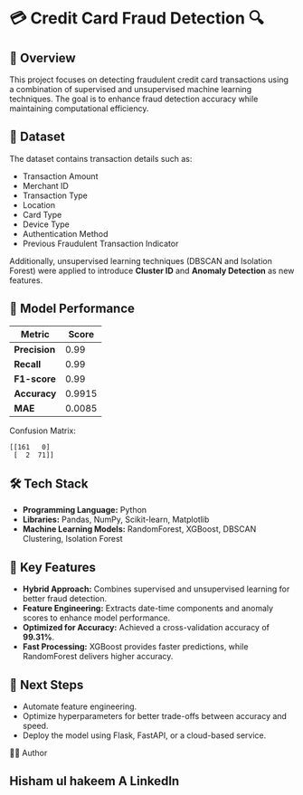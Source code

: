 # 💳 Credit Card Fraud Detection 🔍

## 📌 Overview
This project focuses on detecting fraudulent credit card transactions using a combination of supervised and unsupervised machine learning techniques. The goal is to enhance fraud detection accuracy while maintaining computational efficiency.

## 📂 Dataset
The dataset contains transaction details such as:
- Transaction Amount
- Merchant ID
- Transaction Type
- Location
- Card Type
- Device Type
- Authentication Method
- Previous Fraudulent Transaction Indicator

Additionally, unsupervised learning techniques (DBSCAN and Isolation Forest) were applied to introduce **Cluster ID** and **Anomaly Detection** as new features.

## 🚀 Model Performance
| Metric        | Score  |
|--------------|--------|
| **Precision** | 0.99   |
| **Recall**    | 0.99   |
| **F1-score**  | 0.99   |
| **Accuracy**  | 0.9915 |
| **MAE**       | 0.0085 |

Confusion Matrix:
```
[[161   0]
 [  2  71]]
```

## 🛠️ Tech Stack
- **Programming Language:** Python
- **Libraries:** Pandas, NumPy, Scikit-learn, Matplotlib
- **Machine Learning Models:** RandomForest, XGBoost, DBSCAN Clustering, Isolation Forest

## 🔑 Key Features
- **Hybrid Approach:** Combines supervised and unsupervised learning for better fraud detection.
- **Feature Engineering:** Extracts date-time components and anomaly scores to enhance model performance.
- **Optimized for Accuracy:** Achieved a cross-validation accuracy of **99.31%**.
- **Fast Processing:** XGBoost provides faster predictions, while RandomForest delivers higher accuracy.

## 📌 Next Steps
- Automate feature engineering.
- Optimize hyperparameters for better trade-offs between accuracy and speed.
- Deploy the model using Flask, FastAPI, or a cloud-based service.

🧑‍💻 Author

Hisham ul hakeem A LinkedIn
---


